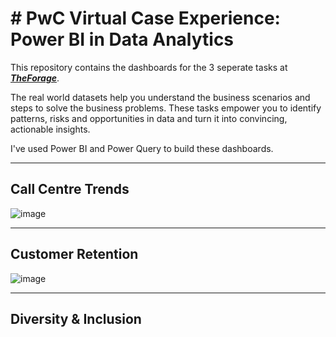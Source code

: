 # # PwC Virtual Case Experience: Power BI in Data Analytics

This repository contains the dashboards for the 3 seperate tasks at ***[TheForage](https://www.theforage.com/virtual-internships/prototype/a87GpgE6tiku7q3gu/PwC-Digital-Up-skilling-Virtual-Case-Experience)***.

The real world datasets help you understand the business scenarios and steps to solve the business problems. These tasks empower you to identify patterns, risks and opportunities in data and turn it into convincing, actionable insights.

I've used Power BI and Power Query to build these dashboards.
***

## Call Centre Trends
![image](https://user-images.githubusercontent.com/73200439/210089678-7610669e-5a22-405b-a415-04d0f5618065.png)


***

## Customer Retention
![image](https://user-images.githubusercontent.com/73200439/210089930-bf04fda9-556a-47e2-90ee-b74dbab75312.png)
***

## Diversity & Inclusion
